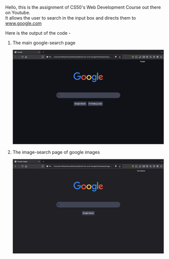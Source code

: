 Hello, this is the assignment of CS50's Web Development Course out there on Youtube. <br>
It allows the user to search in the input box and directs them to www.google.com

Here is the output of the code - 

1. The main google-search page

   ![alt text](google-search.png)


2. The image-search page of google images

   ![alt text](google-images.png)

